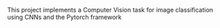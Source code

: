 This project implements a Computer Vision task for image classification using CNNs and the Pytorch framework
